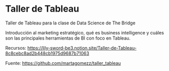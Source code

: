 # Taller de Tableau
Taller de Tableau para la clase de Data Science de The Bridge

Introducción al marketing estratégico, qué es business intelligence y cuáles son las principales herramientas de BI con foco en Tableau.

Recursos:
https://lily-sword-be3.notion.site/Taller-de-Tableau-8c8cebc8ad2b448cb1975d9687b71063

Fuente:
https://github.com/martagomezz/taller_tableau
